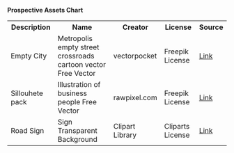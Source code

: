 **Prospective Assets Chart**
<table>
<tr>
  <th>Description</th>
  <th>Name</th>
  <th>Creator</th>
  <th>License</th>
  <th>Source</th>
</tr>
<tr>
  <td>Empty City</td>
  <td>Metropolis empty street crossroads cartoon vector Free Vector</td>
  <td>vectorpocket</td>
  <td>Freepik License</td>
  <td><a href='https://www.freepik.com/free-vector/metropolis-empty-street-crossroads-cartoon-vector_4997267.htm#query=empty%20city%20vectorpocket&position=34'>Link</a></td>

</tr>
<tr>
  <td>Sillouhete pack</td>
  <td>Illustration of business people Free Vector</td>
  <td>rawpixel.com</td>
  <td>Freepik License</td>
  <td><a href='https://www.freepik.com/free-vector/illustration-business-people_2900440.htm'>Link</a></td>
</tr>
<tr>
  <td>Road Sign</td>
  <td>Sign Transparent Background</td>
  <td>Clipart Library</td>
  <td>Cliparts License</td>
  <td><a href='http://clipart-library.com/clip-art/sign-transparent-background-1.htm'>Link</a></td>
</tr>
</table>
